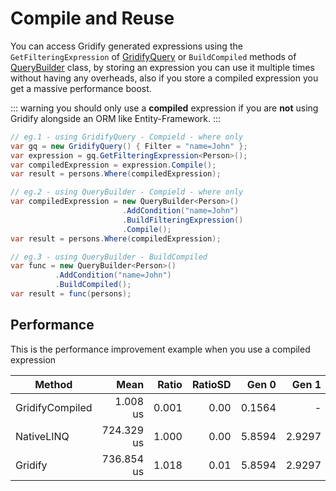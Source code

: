 # Compile and Reuse

You can access Gridify generated expressions using the `GetFilteringExpression` of [GridifyQuery](./gridifyQuery.md) or `BuildCompiled` methods of [QueryBuilder](./queryBuilder.md) class,
by storing an expression you can use it multiple times without having any overheads,
also if you store a compiled expression you get a massive performance boost.

::: warning
you should only use a **compiled** expression if you are **not** using Gridify alongside an ORM like Entity-Framework.
:::

``` csharp
// eg.1 - using GridifyQuery - Compield - where only
var gq = new GridifyQuery() { Filter = "name=John" };
var expression = gq.GetFilteringExpression<Person>();
var compiledExpression = expression.Compile();
var result = persons.Where(compiledExpression);
```

``` csharp
// eg.2 - using QueryBuilder - Compield - where only
var compiledExpression = new QueryBuilder<Person>()
                         .AddCondition("name=John")
                         .BuildFilteringExpression()
                         .Compile();
var result = persons.Where(compiledExpression);
```

``` csharp
// eg.3 - using QueryBuilder - BuildCompiled
var func = new QueryBuilder<Person>()
          .AddCondition("name=John")
          .BuildCompiled();
var result = func(persons);

```

## Performance
This is the performance improvement example when you use a compiled expression

|          Method |         Mean | Ratio | RatioSD |    Gen 0 |   Gen 1 | Allocated |
|---------------- |-------------:|------:|--------:|---------:|--------:|----------:|
| GridifyCompiled |     1.008 us | 0.001 |    0.00 |  0.1564 |       - |     984 B  |
|      NativeLINQ |   724.329 us | 1.000 |    0.00 |  5.8594 |  2.9297 |   37,392 B |
|         Gridify |   736.854 us | 1.018 |    0.01 |  5.8594 |  2.9297 |   39,924 B |
